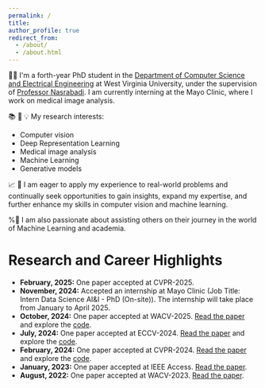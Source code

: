 ```yaml
---
permalink: /
title:
author_profile: true
redirect_from: 
  - /about/
  - /about.html
---
```

👩‍💻 I'm a forth-year PhD student in the [Department of Computer Science and Electrical Engineering](https://lcsee.statler.wvu.edu/) at West Virginia University, under the supervision of [Professor Nasrabadi](https://nassernasrabadi.faculty.wvu.edu/). I am currently interning at the Mayo Clinic, where I work on medical image analysis.

📚 🔬 💡 My research interests:

* Computer vision
* Deep Representation Learning
* Medical image analysis
* Machine Learning
* Generative models


📈 🌱 I am eager to apply my experience to real-world problems and continually seek opportunities to gain insights, expand my expertise, and further enhance my skills in  computer vision and machine learning.

%👥 I am also passionate about assisting others on their journey in the world of Machine Learning and academia.

Research and Career Highlights
======
- **February, 2025:**  One paper accepted at CVPR-2025.
- **November, 2024:** Accepted an internship at Mayo Clinic (Job Title: Intern Data Science AI&I - PhD (On-site)). The internship will take place from January to April 2025.
- **October, 2024:** One paper accepted at WACV-2025. [Read the paper](https://arxiv.org/abs/2412.04748) and explore the [code](https://github.com/SaharR1372/DM_Style_matching).
- **July, 2024:** One paper accepted at ECCV-2024. [Read the paper](https://arxiv.org/abs/2407.14972) and explore the [code](https://github.com/msed-Ebrahimi/ARoFace).
- **February, 2024:** One paper accepted at CVPR-2024. [Read the paper](https://arxiv.org/abs/2403.16937) and explore the [code](https://github.com/msed-Ebrahimi/DL2PA_CVPR24).
- **January, 2023:** One paper accepted at IEEE Access. [Read the paper]([https://arxiv.org/abs/2407.14972](https://ieeexplore.ieee.org/document/10034761)).
- **August, 2022:** One paper accepted at WACV-2023.  [Read the paper](https://arxiv.org/abs/2306.04000).




